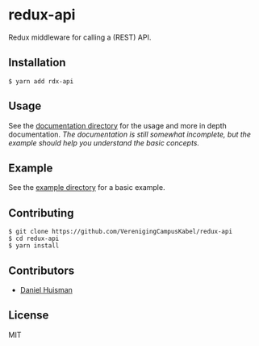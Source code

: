 # redux-api

Redux middleware for calling a (REST) API.

## Installation
```
$ yarn add rdx-api
```

## Usage
See the [documentation directory](docs) for the usage and more in depth documentation.
*The documentation is still somewhat incomplete, but the example should help you understand the basic concepts.*

## Example
See the [example directory](example) for a basic example.

## Contributing
```
$ git clone https://github.com/VerenigingCampusKabel/redux-api
$ cd redux-api
$ yarn install
```

## Contributors
- [Daniel Huisman](https://github.com/DanielHuisman)

## License
MIT
